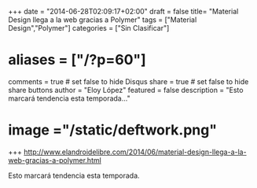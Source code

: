 +++
date = "2014-06-28T02:09:17+02:00"
draft = false
title= "Material Design llega a la web gracias a Polymer"
tags = ["Material Design","Polymer"]
categories = ["Sin Clasificar"]
# aliases = ["/?p=60"]
comments = true	# set false to hide Disqus
share = true	# set false to hide share buttons
author = "Eloy López"
featured = false
description = "Esto marcará tendencia esta temporada..."
# image ="/static/deftwork.png"
+++
<http://www.elandroidelibre.com/2014/06/material-design-llega-a-la-web-gracias-a-polymer.html>

Esto marcará tendencia esta temporada.
